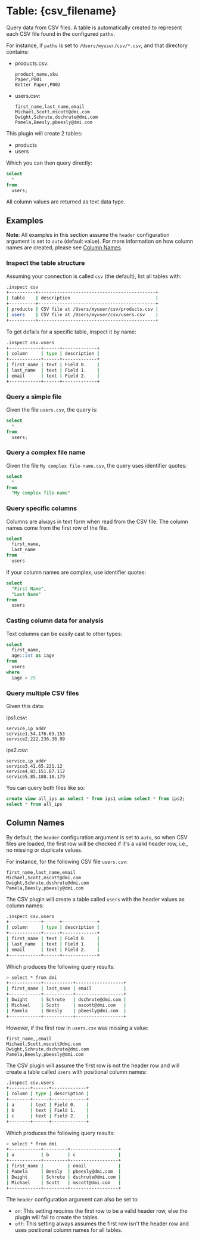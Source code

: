 # Table: {csv_filename}

Query data from CSV files. A table is automatically created to represent each
CSV file found in the configured `paths`.

For instance, if `paths` is set to `/Users/myuser/csv/*.csv`, and that directory contains:

- products.csv:
  ```csv
  product_name,sku
  Paper,P001
  Better Paper,P002
  ```
- users.csv:
  ```csv
  first_name,last_name,email
  Michael,Scott,mscott@dmi.com
  Dwight,Schrute,dschrute@dmi.com
  Pamela,Beesly,pbeesly@dmi.com
  ```

This plugin will create 2 tables:

- products
- users

Which you can then query directly:

```sql
select
  *
from
  users;
```

All column values are returned as text data type.

## Examples

**Note**: All examples in this section assume the `header` configuration argument is set to `auto` (default value). For more information on how column names are created, please see [Column Names](https://hub.steampipe.io/plugins/turbot/csv/tables/{csv_filename}#column-names).

### Inspect the table structure

Assuming your connection is called `csv` (the default), list all tables with:

```bash
.inspect csv
+----------+--------------------------------------------+
| table    | description                                |
+----------+--------------------------------------------+
| products | CSV file at /Users/myuser/csv/products.csv |
| users    | CSV file at /Users/myuser/csv/users.csv    |
+----------+--------------------------------------------+
```

To get defails for a specific table, inspect it by name:

```bash
.inspect csv.users
+------------+------+-------------+
| column     | type | description |
+------------+------+-------------+
| first_name | text | Field 0.    |
| last_name  | text | Field 1.    |
| email      | text | Field 2.    |
+------------+------+-------------+
```

### Query a simple file

Given the file `users.csv`, the query is:

```sql
select
  *
from
  users;
```

### Query a complex file name

Given the file `My complex file-name.csv`, the query uses identifier quotes:

```sql
select
  *
from
  "My complex file-name"
```

### Query specific columns

Columns are always in text form when read from the CSV file. The column names come from the first row of the file.

```sql
select
  first_name,
  last_name
from
  users
```

If your column names are complex, use identifier quotes:

```sql
select
  "First Name",
  "Last Name"
from
  users
```

### Casting column data for analysis

Text columns can be easily cast to other types:

```sql
select
  first_name,
  age::int as iage
from
  users
where
  iage > 25
```

### Query multiple CSV files

Given this data:

ips1.csv:

```csv
service,ip_addr
service1,54.176.63.153
service2,222.236.38.99
```

ips2.csv:

```csv
service,ip_addr
service3,41.65.221.12
service4,83.151.87.112
service5,85.188.10.179
```

You can query both files like so:

```sql
create view all_ips as select * from ips1 union select * from ips2;
select * from all_ips
```

## Column Names

By default, the `header` configuration argument is set to `auto`, so when CSV files are loaded, the first row will be checked if it's a valid header row, i.e., no missing or duplicate values.

For instance, for the following CSV file `users.csv`:

```csv
first_name,last_name,email
Michael,Scott,mscott@dmi.com
Dwight,Schrute,dschrute@dmi.com
Pamela,Beesly,pbeesly@dmi.com
```

The CSV plugin will create a table called `users` with the header values as column names:

```bash
.inspect csv.users
+------------+------+-------------+
| column     | type | description |
+------------+------+-------------+
| first_name | text | Field 0.    |
| last_name  | text | Field 1.    |
| email      | text | Field 2.    |
+------------+------+-------------+
```

Which produces the following query results:

```bash
> select * from dmi
+------------+-----------+------------------+
| first_name | last_name | email            |
+------------+-----------+------------------+
| Dwight     | Schrute   | dschrute@dmi.com |
| Michael    | Scott     | mscott@dmi.com   |
| Pamela     | Beesly    | pbeesly@dmi.com  |
+------------+-----------+------------------+
```

However, if the first row in `users.csv` was missing a value:

```csv
first_name,,email
Michael,Scott,mscott@dmi.com
Dwight,Schrute,dschrute@dmi.com
Pamela,Beesly,pbeesly@dmi.com
```

The CSV plugin will assume the first row is not the header row and will create a table called `users` with positional column names:

```bash
.inspect csv.users
+--------+------+-------------+
| column | type | description |
+--------+------+-------------+
| a      | text | Field 0.    |
| b      | text | Field 1.    |
| c      | text | Field 2.    |
+--------+------+-------------+
```

Which produces the following query results:

```bash
> select * from dmi
+------------+---------+------------------+
| a          | b       | c                |
+------------+---------+------------------+
| first_name |         | email            |
| Pamela     | Beesly  | pbeesly@dmi.com  |
| Dwight     | Schrute | dschrute@dmi.com |
| Michael    | Scott   | mscott@dmi.com   |
+------------+---------+------------------+
```

The `header` configuration argument can also be set to:
- `on`: This setting requires the first row to be a valid header row, else the plugin will fail to create the tables.
- `off`: This setting always assumes the first row isn't the header row and uses positional column names for all tables.
